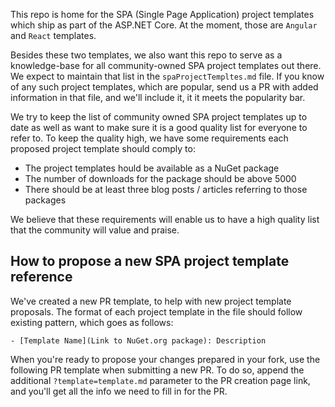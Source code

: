 This repo is home for the SPA (Single Page Application) project templates which ship as part of the ASP.NET Core.
At the moment, those are `Angular` and `React` templates.

Besides these two templates, we also want this repo to serve as a knowledge-base for all community-owned SPA project templates out there.
We expect to maintain that list in the `spaProjectTempltes.md` file. If you know of any such project templates, which are popular, send us a PR with added information in that file, and we'll include it, it it meets the popularity bar.

We try to keep the list of community owned SPA project templates up to date as well as want to make sure it is a good quality list for everyone to refer to.
To keep the quality high, we have some requirements each proposed project template should comply to:
- The project templates hould be available as a NuGet package
- The number of downloads for the package should be above 5000
- There should be at least three blog posts / articles referring to those packages

We believe that these requirements will enable us to have a high quality list that the community will value and praise.

## How to propose a new SPA project template reference

We've created a new PR template, to help with new project template proposals.
The format of each project template in the file should follow existing pattern, which goes as follows:

```
- [Template Name](Link to NuGet.org package): Description
```

When you're ready to propose your changes prepared in your fork, use the following PR template when submitting a new PR. To do so, append the additional `?template=template.md` parameter to the PR creation page link, and you'll get all the info we need to fill in for the PR.